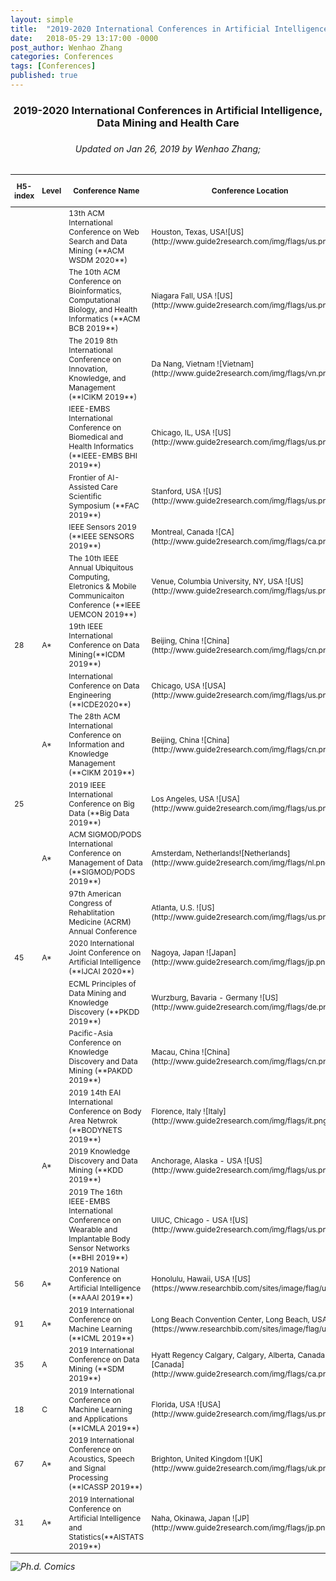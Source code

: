 ```yaml
---
layout: simple
title:  "2019-2020 International Conferences in Artificial Intelligence, Data Mining and Health Care"
date:   2018-05-29 13:17:00 -0000
post_author: Wenhao Zhang
categories: Conferences
tags: [Conferences]
published: true
---
```

<script src='//cdnjs.cloudflare.com/ajax/libs/jquery/2.1.3/jquery.min.js'></script>
<script type="text/javascript">
$(window).load(function() {
    $(".dd").each(function(key, value) {
        try {
        	var td = value
        	console.log(td)
            var targetDate = Date.parse(td.innerText)
            if (targetDate < Date.now()) {
                td.style.color = 'gray'
                td.style.textDecoration = 'line-through'
            }
            else if (targetDate - Date.now() > 0) {
                td.style.color = 'red'
                td.style.fontWeight = 'bolder'
                var delta = targetDate - Date.now() 
                var days = Math.floor(delta/(24*60*60*1000)) + 1
                td.innerText = td.innerText + '\n (' + days.toString() + ' days left)'
            }
        }
        catch(e){}
    });
    var idx = Math.floor(Math.random() * 10) + 0
    $(".img").attr('src',function(i,e){
    	return $(this).attr('src').replace("https://s3-us-west-1.amazonaws.com/blogassetswenhao/phd_comics/0.gif", "https://s3-us-west-1.amazonaws.com/blogassetswenhao/phd_comics/"+idx+".gif");
	});

})

</script>

<h3 style="text-align: center">2019-2020 International Conferences in Artificial Intelligence, Data Mining and Health Care<h3>
<h6 style="text-align: center">Updated on Jan 26, 2019 by Wenhao Zhang;<h6>

<table id="myTable" style="font-size: 9pt;">
	<thead>
		<tr class="header">
			<th>H5-index</th>
			<th>Level</th>
			<th>Conference Name</th>
			<th>Conference Location</th>
			<th>Abstract Deadline</th>
			<th>Full paper Deadline</th>
			<th>Conference Date</th>
			<th>Website</th>
		</tr>
	</thead>
	<tbody>
		<tr>
			<td markdown="span"></td>
			<td markdown="span"></td>
			<td markdown="span">13th ACM International Conference on Web Search and Data Mining (**ACM WSDM 2020**)</td>
			<td markdown="span">Houston, Texas, USA![US](http://www.guide2research.com/img/flags/us.png)</td>
			<td class="dd" markdown="span">2019-08-12</td>
			<td class="dd" markdown="span">2019-08-16</td>
			<td markdown="span">2020-02-05 ~ 2020-02-09</td>
			<td markdown="span">[ACM WSDM](http://www.wsdm-conference.org/2020/)</td>
		</tr>
		<tr>
			<td markdown="span"></td>
			<td markdown="span"></td>
			<td markdown="span">The 10th ACM Conference on Bioinformatics, Computational Biology, and Health Informatics (**ACM BCB 2019**)</td>
			<td markdown="span">Niagara Fall, USA ![US](http://www.guide2research.com/img/flags/us.png)</td>
			<td class="dd" markdown="span"></td>
			<td class="dd" markdown="span">2019-05-15</td>
			<td markdown="span">2019-09-07 ~ 2019-09-10</td>
			<td markdown="span">[ACM BCB 2019](http://acm-bcb.org/2019/index.php?page=call_for_papers)</td>
		</tr>
		<tr>
			<td markdown="span"></td>
			<td markdown="span"></td>
			<td markdown="span">The 2019 8th International Conference on Innovation, Knowledge, and Management (**ICIKM 2019**)</td>
			<td markdown="span">Da Nang, Vietnam ![Vietnam](http://www.guide2research.com/img/flags/vn.png)</td>
			<td class="dd" markdown="span">2019-04-20</td>
			<td class="dd" markdown="span">2019-04-20</td>
			<td markdown="span">2019-06-24 ~ 2019-06-26</td>
			<td markdown="span">[ICIKM-2019](http://www.icikm.org/)</td>
		</tr>
		<tr>
			<td markdown="span"></td>
			<td markdown="span"></td>
			<td markdown="span">IEEE-EMBS International Conference on Biomedical and Health Informatics (**IEEE-EMBS BHI 2019**)</td>
			<td markdown="span">Chicago, IL, USA ![US](http://www.guide2research.com/img/flags/us.png)</td>
			<td class="dd" markdown="span">2019-04-28</td>
			<td class="dd" markdown="span"></td>
			<td markdown="span">2019-05-19 ~ 2019-05-22</td>
			<td markdown="span">[IEEE-EMBS BHI-2019](https://www.bhi-bsn-2019.org/bhi/)</td>
		</tr>
		<tr>
			<td markdown="span"></td>
			<td markdown="span"></td>
			<td markdown="span">Frontier of AI-Assisted Care Scientific Symposium (**FAC 2019**)</td>
			<td markdown="span">Stanford, USA ![US](http://www.guide2research.com/img/flags/us.png)</td>
			<td class="dd" markdown="span">2019-04-30</td>
			<td class="dd" markdown="span"></td>
			<td markdown="span">2019-09-18 ~ 2019-09-19</td>
			<td markdown="span">[FAC-2019](http://med.stanford.edu/frontierofaicare.html)</td>
		</tr>
		<tr>
			<td markdown="span"></td>
			<td markdown="span"></td>
			<td markdown="span">IEEE Sensors 2019 (**IEEE SENSORS 2019**)</td>
			<td markdown="span">Montreal, Canada ![CA](http://www.guide2research.com/img/flags/ca.png)</td>
			<td class="dd" markdown="span"></td>
			<td class="dd" markdown="span">2019-06-18</td>
			<td markdown="span">2019-10-27 ~ 2019-10-30</td>
			<td markdown="span">[IEEE SENSORS 2019](https://ieee-sensors2019.org/)</td>
		</tr>
		<tr>
			<td markdown="span"></td>
			<td markdown="span"></td>
			<td markdown="span">The 10th IEEE Annual Ubiquitous Computing, Eletronics & Mobile Communicaiton Conference (**IEEE UEMCON 2019**)</td>
			<td markdown="span">Venue, Columbia University, NY, USA ![US](http://www.guide2research.com/img/flags/us.png)</td>
			<td class="dd" markdown="span"></td>
			<td class="dd" markdown="span">2019-07-24</td>
			<td markdown="span">2019-10-10 ~ 2019-10-12</td>
			<td markdown="span">[IEEE UEMCON 2019](http://ieee-uemcon.org/wp-content/uploads/2019/04/uemcon-CFP.pdf)</td>
		</tr>
		<tr>
			<td markdown="span">28</td>
			<td markdown="span">A*</td>
			<td markdown="span">19th IEEE International Conference on Data Mining(**ICDM 2019**)</td>
			<td markdown="span">Beijing, China ![China](http://www.guide2research.com/img/flags/cn.png)</td>
			<td class="dd" markdown="span"></td>
			<td class="dd" markdown="span">2019-06-05</td>
			<td markdown="span">2019-11-08 ~ 2019-11-11</td>
			<td markdown="span">[ICDM 2019](http://icdm2019.bigke.org/)</td>
		</tr>
		<tr>
			<td markdown="span"></td>
			<td markdown="span"></td>
			<td markdown="span">International Conference on Data Engineering (**ICDE2020**)</td>
			<td markdown="span">Chicago, USA ![USA](http://www.guide2research.com/img/flags/us.png)</td>
			<td class="dd" markdown="span">2019-04-15</td>
			<td class="dd" markdown="span">2019-04-30</td>
			<td markdown="span">2020-10-08 ~ 2020-10-09</td>
			<td markdown="span">[ICDE2020](https://waset.org/conference/2020/10/chicago/ICDE)</td>
		</tr>
		<tr>
			<td markdown="span"></td>
			<td markdown="span">A*</td>
			<td markdown="span">The 28th ACM International Conference on Information and Knowledge Management (**CIKM 2019**)</td>
			<td markdown="span">Beijing, China ![China](http://www.guide2research.com/img/flags/cn.png)</td>
			<td class="dd" markdown="span">2019-05-15</td>
			<td class="dd" markdown="span">2019-05-22</td>
			<td markdown="span">2019-11-3 ~ 2019-11-07</td>
			<td markdown="span">[CIKM-2019](http://www.cikm2019.net/)</td>
		</tr>
		<tr>
			<td markdown="span">25</td>
			<td markdown="span"></td>
			<td markdown="span">2019 IEEE International Conference on Big Data (**Big Data 2019**)</td>
			<td markdown="span">Los Angeles, USA ![USA](http://www.guide2research.com/img/flags/us.png)</td>
			<td class="dd" markdown="span"></td>
			<td class="dd" markdown="span">2019-08-19</td>
			<td markdown="span">2019-12-09 ~ 2019-12-12</td>
			<td markdown="span">[Big Data-2019](http://cci.drexel.edu/bigdata/bigdata2018/)</td>
		</tr>
		<tr>
			<td markdown="span"></td>
			<td markdown="span">A*</td>
			<td markdown="span">ACM SIGMOD/PODS International Conference on Management of Data (**SIGMOD/PODS 2019**)</td>
			<td markdown="span">Amsterdam, Netherlands![Netherlands](http://www.guide2research.com/img/flags/nl.png)</td>
			<td class="dd" markdown="span">2018-07-12</td>
			<td class="dd" markdown="span">2018-07-19</td>
			<td markdown="span">2019-06-30 ~ 2019-07-05</td>
			<td markdown="span">[ACM SIGMOD-2019](http://sigmod2019.org/)</td>
		</tr>
		<tr>
			<td markdown="span"></td>
			<td markdown="span"></td>
			<td markdown="span">97th American Congress of Rehablitation Medicine (ACRM) Annual Conference </td>
			<td markdown="span">Atlanta, U.S. ![US](http://www.guide2research.com/img/flags/us.png)</td>
			<td class="dd" markdown="span">TBA</td>
			<td class="dd" markdown="span">TBA</td>
			<td markdown="span">2019-10-21 ~ 2019-10-24</td>
			<td markdown="span">[ACRM-2020](https://acrm.org/meetings/2020-annual-conference/2020-call-for-proposals/)</td>
		</tr>
		<tr>
			<td markdown="span">45</td>
			<td markdown="span">A*</td>
			<td markdown="span">2020 International Joint Conference on Artificial Intelligence (**IJCAI 2020**)</td>
			<td markdown="span">Nagoya, Japan ![Japan](http://www.guide2research.com/img/flags/jp.png)</td>
			<td class="dd" markdown="span">TBA</td>
			<td class="dd" markdown="span">TBA</td>
			<td markdown="span">TBA</td>
			<td markdown="span">[IJCAI-2020](https://www.ijcai.org/)</td>
		</tr>
		<tr>
			<td markdown="span"></td>
			<td markdown="span"></td>
			<td markdown="span">ECML Principles of Data Mining and Knowledge Discovery (**PKDD 2019**)</td>
			<td markdown="span">Wurzburg, Bavaria - Germany ![US](http://www.guide2research.com/img/flags/de.png)</td>
			<td class="dd" markdown="span">2019-03-29</td>
			<td class="dd" markdown="span">2019-04-05</td>
			<td markdown="span">2019-09-16 ~ 2019-09-20</td>
			<td markdown="span">[PKDD-2019](http://ecmlpkdd2019.org)</td>
		</tr>
		<tr>
			<td markdown="span"></td>
			<td markdown="span"></td>
			<td markdown="span">Pacific-Asia Conference on Knowledge Discovery and Data Mining (**PAKDD 2019**)</td>
			<td markdown="span">Macau, China ![China](http://www.guide2research.com/img/flags/cn.png)</td>
			<td class="dd" markdown="span"></td>
			<td class="dd" markdown="span"></td>
			<td markdown="span"></td>
			<td markdown="span"></td>
		</tr>
		<tr>
			<td markdown="span"></td>
			<td markdown="span"></td>
			<td markdown="span">2019 14th EAI International Conference on Body Area Netwrok (**BODYNETS 2019**)</td>
			<td markdown="span">Florence, Italy ![Italy](http://www.guide2research.com/img/flags/it.png)</td>
			<td class="dd" markdown="span"></td>
			<td class="dd" markdown="span">2019-04-15</td>
			<td markdown="span">2019-10-02 ~ 2019-10-03</td>
			<td markdown="span">[BODYNETS 2019](http://bodynets.org)</td>
		</tr>
		<tr>
			<td markdown="span"></td>
			<td markdown="span">A*</td>
			<td markdown="span">2019 Knowledge Discovery and Data Mining (**KDD 2019**)</td>
			<td markdown="span">Anchorage, Alaska - USA ![US](http://www.guide2research.com/img/flags/us.png)</td>
			<td class="dd" markdown="span"></td>
			<td class="dd" markdown="span">2019-02-03</td>
			<td markdown="span">2019-08-04 ~ 2019-08-08</td>
			<td markdown="span">[KDD-2019](http://www.kdd.org/kdd2019)</td>
		</tr>
		<tr>
			<td markdown="span"></td>
			<td markdown="span"></td>
			<td markdown="span">2019 The 16th IEEE-EMBS International Conference on Wearable and Implantable Body Sensor Networks (**BHI 2019**)</td>
			<td markdown="span">UIUC, Chicago - USA ![US](http://www.guide2research.com/img/flags/us.png)</td>
			<td class="dd" markdown="span"></td>
			<td class="dd" markdown="span">2019-02-04</td>
			<td markdown="span">2019-05-19 ~ 2019-05-22</td>
			<td markdown="span">[BHI-2019](https://www.bhi-bsn-2019.org)</td>
		</tr>
		<tr>
			<td markdown="span">56</td>
			<td markdown="span">A*</td>
			<td markdown="span">2019 National Conference on Artificial Intelligence (**AAAI 2019**)</td>
			<td markdown="span">Honolulu, Hawaii, USA ![US](https://www.researchbib.com/sites/image/flag/us.png)</td>
			<td class="dd" markdown="span"></td>
			<td class="dd" markdown="span">2018-09-15</td>
			<td markdown="span">2019-01-27 ~ 2019-02-01</td>
			<td markdown="span">[AAAI-2019](https://aaai.org/Conferences/AAAI-19)</td>
		</tr>
		<tr>
			<td markdown="span">91</td>
			<td markdown="span">A*</td>
			<td markdown="span">2019 International Conference on Machine Learning (**ICML 2019**)</td>
			<td markdown="span">Long Beach Convention Center, Long Beach, USA ![US](https://www.researchbib.com/sites/image/flag/us.png)</td>
			<td class="dd" markdown="span"></td>
			<td class="dd" markdown="span">2019-01-23</td>
			<td markdown="span">2019-06-10 ~ 2019-06-15</td>
			<td markdown="span">[ICML-2019](https://icml.cc/Conferences/2019)</td>
		</tr>
		<tr>
			<td markdown="span">35</td>
			<td markdown="span">A</td>
			<td markdown="span">2019 International Conference on Data Mining (**SDM 2019**)</td>
			<td markdown="span">Hyatt Regency Calgary, Calgary, Alberta, Canada ![Canada](http://www.guide2research.com/img/flags/ca.png)</td>
			<td class="dd" markdown="span"></td>
			<td class="dd" markdown="span">2018-10-12</td>
			<td markdown="span">2019-05-02 ~ 2019-05-04</td>
			<td markdown="span">[SDM-2019](https://www.siam.org/meetings/sdm19/)</td>
		</tr>
		<tr>
			<td markdown="span">18</td>
			<td markdown="span">C</td>
			<td markdown="span">2019 International Conference on Machine Learning and Applications (**ICMLA 2019**)</td>
			<td markdown="span">Florida, USA ![USA](http://www.guide2research.com/img/flags/us.png)</td>
			<td class="dd" markdown="span"></td>
			<td class="dd" markdown="span">2018-07-05</td>
			<td markdown="span">2019-12-16 ~ 2019-12-19</td>
			<td markdown="span">[ICMLA 2019](http://www.icmla-conference.org/icmla19/)</td>
		</tr>
		<tr>
			<td markdown="span">67</td>
			<td markdown="span">A*</td>
			<td markdown="span">2019  International Conference on Acoustics, Speech and Signal Processing (**ICASSP 2019**)</td>
			<td markdown="span">Brighton, United Kingdom ![UK](http://www.guide2research.com/img/flags/uk.png)</td>
			<td class="dd" markdown="span"></td>
			<td class="dd" markdown="span">2018-11-26</td>
			<td markdown="span">2019-05-12 ~ 2019-05-17</td>
			<td markdown="span">[ICASSP 2019](http://icassp2019.com/)</td>
		</tr>
		<tr>
			<td markdown="span">31</td>
			<td markdown="span">A*</td>
			<td markdown="span">2019 International Conference on Artificial Intelligence and Statistics(**AISTATS 2019**)</td>
			<td markdown="span">Naha, Okinawa, Japan ![JP](http://www.guide2research.com/img/flags/jp.png)</td>
			<td class="dd" markdown="span"></td>
			<td class="dd" markdown="span">2018-10-04</td>
			<td markdown="span">2019-04-16 ~ 2019-04-18</td>
			<td markdown="span">[AISTATS 2019](http://www.aistats.org/)</td>
		</tr>
	</tbody>
</table>


<img src="https://s3-us-west-1.amazonaws.com/blogassetswenhao/phd_comics/0.gif" alt="Ph.d. Comics" class="img">